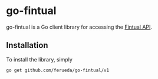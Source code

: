 go-fintual
=======
go-fintual is a Go client library for accessing the [Fintual API](https://fintual.cl/api-docs/index.html).

## Installation

To install the library, simply

`go get github.com/ferueda/go-fintual/v1`